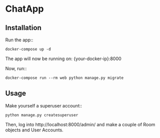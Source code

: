 ChatApp
=========

Installation
------------
Run the app::

    docker-compose up -d

The app will now be running on: {your-docker-ip}:8000

Now, run::

    docker-compose run --rm web python manage.py migrate


Usage
-----

Make yourself a superuser account::

    python manage.py createsuperuser

Then, log into http://localhost:8000/admin/ and make a couple of Room objects and User Accounts.
